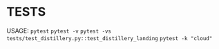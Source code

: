 # TESTS

USAGE:
`pytest`
`pytest -v`
`pytest -vs tests/test_distillery.py::test_distillery_landing`
`pytest -k "cloud"`
